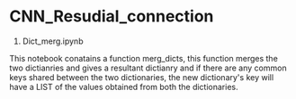 # CNN_Resudial_connection
1) Dict_merg.ipynb

This notebook conatains a function merg_dicts, this function merges the two dictianries and gives a resultant dictianry and if there are any common keys shared between the two dictionaries, the new dictionary's key will have a LIST of the values obtained from both the dictionaries.
